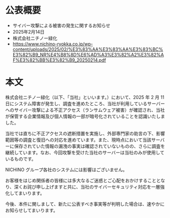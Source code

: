 # 公表概要
- サイバー攻撃による被害の発生に関するお知らせ
- 2025年2月14日
- 株式会社ニチノー緑化
- https://www.nichino-ryokka.co.jp/wp-content/uploads/2025/02/%E3%83%AA%E3%83%AA%E3%83%BC%E3%82%B9_NR%E4%B8%8D%E6%AD%A3%E3%82%A2%E3%82%AF%E3%82%BB%E3%82%B9_20250214.pdf

# 本文
株式会社ニチノー緑化（以下、「当社」といいます。）において、2025 年 2 月 11 日にシステム障害が発生し、調査を進めたところ、当社が利用しているサーバーへのサイバー攻撃による不正アクセス（ランサムウェア被害）が確認され、当社が保管する企業情報及び個人情報の一部が暗号化されていることを認識いたしました。

当社では直ちに不正アクセスの遮断措置を実施し、外部専門家の助言の下、影響範囲等の調査と復旧への対応を進めています。また、現時点において当該サーバーに保存されていた情報の漏洩の事実は確認されていないものの、さらに調査を継続しています。なお、今回攻撃を受けた当社のサーバーは当社のみが使用しているものです。

NICHINO グループ各社のシステムには影響はございません。

お客様をはじめ関係者の皆様には多大なるご迷惑とご心配をおかけすることとなり、深くお詫び申し上げますと共に、当社のサイバーセキュリティ対応を一層強化してまいります。

今後、本件に関しまして、新たに公表すべき事実等が判明した場合は、速やかにお知らせしてまいります。
